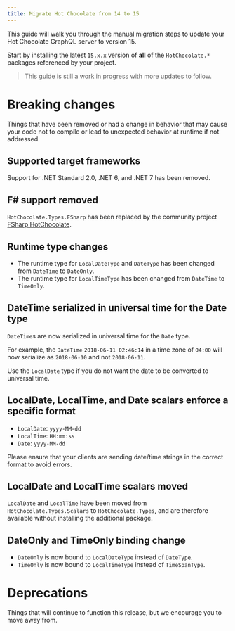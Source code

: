 ```yaml
---
title: Migrate Hot Chocolate from 14 to 15
---
```


This guide will walk you through the manual migration steps to update your Hot Chocolate GraphQL server to version 15.

Start by installing the latest `15.x.x` version of **all** of the `HotChocolate.*` packages referenced by your project.

> This guide is still a work in progress with more updates to follow.

# Breaking changes

Things that have been removed or had a change in behavior that may cause your code not to compile or lead to unexpected behavior at runtime if not addressed.

## Supported target frameworks

Support for .NET Standard 2.0, .NET 6, and .NET 7 has been removed.

## F# support removed

`HotChocolate.Types.FSharp` has been replaced by the community project [FSharp.HotChocolate](https://www.nuget.org/packages/FSharp.HotChocolate).

## Runtime type changes

- The runtime type for `LocalDateType` and `DateType` has been changed from `DateTime` to `DateOnly`.
- The runtime type for `LocalTimeType` has been changed from `DateTime` to `TimeOnly`.

## DateTime serialized in universal time for the Date type

`DateTime`s are now serialized in universal time for the `Date` type.

For example, the `DateTime` `2018-06-11 02:46:14` in a time zone of `04:00` will now serialize as `2018-06-10` and not `2018-06-11`.

Use the `LocalDate` type if you do not want the date to be converted to universal time.

## LocalDate, LocalTime, and Date scalars enforce a specific format

- `LocalDate`: `yyyy-MM-dd`
- `LocalTime`: `HH:mm:ss`
- `Date`: `yyyy-MM-dd`

Please ensure that your clients are sending date/time strings in the correct format to avoid errors.

## LocalDate and LocalTime scalars moved

`LocalDate` and `LocalTime` have been moved from `HotChocolate.Types.Scalars` to `HotChocolate.Types`, and are therefore available without installing the additional package.

## DateOnly and TimeOnly binding change

- `DateOnly` is now bound to `LocalDateType` instead of `DateType`.
- `TimeOnly` is now bound to `LocalTimeType` instead of `TimeSpanType`.

# Deprecations

Things that will continue to function this release, but we encourage you to move away from.
